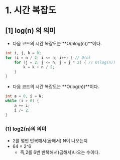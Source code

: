 # 1. 시간 복잡도

## \[1] log(n) 의 의미

* 다음 코드의 시간 복잡도는 **O(nlog(n))**이다.

```cpp
int i, j, k = 0;
for (i = n / 2; i <= n; i++) { // O(n)
    for (j = 2; j <= n; j = j * 2) { // O(log(n))
        k = k + n / 2;
    }
}
```

* 다음 코드의 시간 복잡도는 **O(log(n))**이다.

```cpp
int a = 0, i = N;
while (i > 0) {
    a += i;
    i /= 2;
}
```

### (1) log2(n)의 의미

* 2를 몇번 반복해서(곱해서) N이 나오는지
* 64 = 2^6&#x20;
  * 즉,2를 6번 반복해서(곱해서)나오는 수이다.
